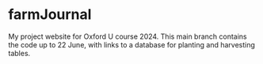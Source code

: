 # farmJournal
My project website for Oxford U course 2024.
This main branch contains the code up to 22 June,
with links to a database for planting and harvesting tables.

